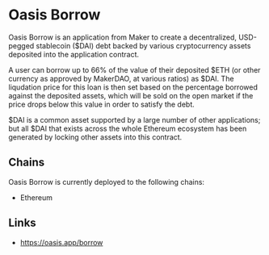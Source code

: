 # Oasis Borrow

Oasis Borrow is an application from Maker to create a decentralized, USD-pegged stablecoin ($DAI) debt backed by various cryptocurrency assets deposited into the application contract.

A user can borrow up to 66% of the value of their deposited $ETH (or other currency as approved by MakerDAO, at various ratios) as $DAI. The liqudation price for this loan is then set based on the percentage borrowed against the deposited assets, which will be sold on the open market if the price drops below this value in order to satisfy the debt.

$DAI is a common asset supported by a large number of other applications; but all $DAI that exists across the whole Ethereum ecosystem has been generated by locking other assets into this contract.

## Chains

Oasis Borrow is currently deployed to the following chains:

- Ethereum

## Links

- <https://oasis.app/borrow>
